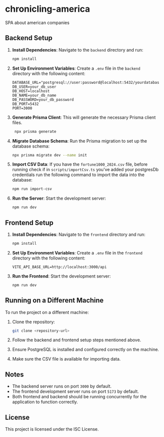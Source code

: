 # chronicling-america
SPA about american companies

## Backend Setup

1. **Install Dependencies**: Navigate to the `backend` directory and run:

    ```bash
    npm install
    ```

2. **Set Up Environment Variables**: Create a `.env` file in the `backend` directory with the following content:

    ```env
    DATABASE_URL="postgresql://user:password@localhost:5432/yourdatabase"
    DB_USER=your_db_user
    DB_HOST=localhost
    DB_NAME=your_db_name
    DB_PASSWORD=your_db_password
    DB_PORT=5432
    PORT=3000
    ```


3. **Generate Prisma Client**: This will generate the necessary Prisma client files.

   ```bash
    npx prisma generate
    ```

4. **Migrate Database Schema**: Run the Prisma migration to set up the database schema:

    ```bash
    npx prisma migrate dev --name init
    ```

5. **Import CSV Data**: If you have the `fortune1000_2024.csv` file, before running check if in `scripts/importCsv.ts` you've added your postgresDb credentials
   run the following command to import the data into the database:

    ```bash
    npm run import-csv
    ```

6. **Run the Server**: Start the development server:

    ```bash
    npm run dev
    ```

## Frontend Setup

1. **Install Dependencies**: Navigate to the `frontend` directory and run:

    ```bash
    npm install
    ```

2. **Set Up Environment Variables**: Create a `.env` file in the `frontend` directory with the following content:

    ```env
    VITE_API_BASE_URL=http://localhost:3000/api
    ```

3. **Run the Frontend**: Start the development server:

    ```bash
    npm run dev
    ```

## Running on a Different Machine

To run the project on a different machine:

1. Clone the repository:

    ```bash
    git clone <repository-url>
    ```

2. Follow the backend and frontend setup steps mentioned above.

3. Ensure PostgreSQL is installed and configured correctly on the machine.

4. Make sure the CSV file is available for importing data.

## Notes

- The backend server runs on port `3000` by default.
- The frontend development server runs on port `5173` by default.
- Both frontend and backend should be running concurrently for the application to function correctly.

## License

This project is licensed under the ISC License.
